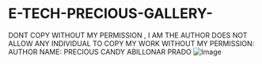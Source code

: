 # E-TECH-PRECIOUS-GALLERY-
DONT COPY WITHOUT MY PERMISSION , I AM THE AUTHOR DOES NOT ALLOW ANY INDIVIDUAL TO COPY MY WORK WITHOUT MY PERMISSION: AUTHOR NAME: PRECIOUS CANDY ABILLONAR PRADO
![Image](https://github.com/user-attachments/assets/c1f0b8a2-57ef-46a3-8ba7-bd45759075ef)
